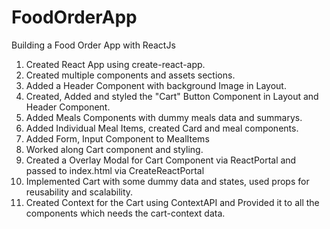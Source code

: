 # FoodOrderApp

Building a Food Order App with ReactJs

1. Created React App using create-react-app.
2. Created multiple components and assets sections.
3. Added a Header Component with background Image in Layout.
4. Created, Added and styled the "Cart" Button Component in Layout and Header Component.
5. Added Meals Components with dummy meals data and summarys.
6. Added Individual Meal Items, created Card and meal components.
7. Added Form, Input Component to MealItems
8. Worked along Cart component and styling.
9. Created a Overlay Modal for Cart Component via ReactPortal and passed to index.html via CreateReactPortal
10. Implemented Cart with some dummy data and states, used props for reusability and scalability.
11. Created Context for the Cart using ContextAPI and Provided it to all the components which needs the cart-context data.
